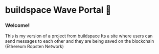 # buildspace Wave Portal 👋

### **Welcome!**

This is my version of a project from buildspace Its a site where users can send messages to each other and they are being saved on the blockchain (Ethereum Ropsten Network)
